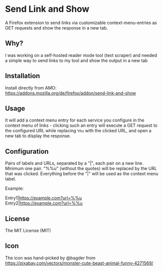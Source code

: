# Send Link and Show
A Firefox extension to send links via customizable context-menu-entries as GET requests and show the response in a new tab.

## Why?
I was working on a self-hosted reader mode tool (text scraper) and needed a simple way to send links to my tool and show the output in a new tab

## Installation
Install directly from AMO: https://addons.mozilla.org/de/firefox/addon/send-link-and-show

## Usage
It will add a context menu entry for each service you configure in the context menu of links - clicking such an entry will execute a GET request to the configured URL while replacing `%%u` with the clicked URL, and open a new tab to display the response.

## Configuration
Pairs of labels and URLs, separated by a "|", each pair on a new line. Minimum one pair. "%%u" (without the quotes) will be replaced by the URL that was clicked. Everything before the "|" will be used as the context menu label.

Example:

Entry1|https://example.com?url=%%u<br>
Entry2|https://example.com?url=%%u

## License
The MIT License (MIT)

## Icon
The icon was hand-picked by @bagder from https://pixabay.com/vectors/monster-cute-beast-animal-funny-4271569/

